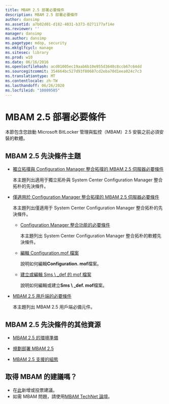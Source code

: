 ```yaml
---
title: MBAM 2.5 部署必要條件
description: MBAM 2.5 部署必要條件
author: dansimp
ms.assetid: a7b02d01-d182-4031-b373-0271177af14e
ms.reviewer: ''
manager: dansimp
ms.author: dansimp
ms.pagetype: mdop, security
ms.mktglfcycl: manage
ms.sitesec: library
ms.prod: w10
ms.date: 06/16/2016
ms.openlocfilehash: acd01005ec19aab6b10e955d3648c8ccb67c64dd
ms.sourcegitcommit: 354664bc527d93f80687cd2eba70d1eea024c7c3
ms.translationtype: MT
ms.contentlocale: zh-TW
ms.lasthandoff: 06/26/2020
ms.locfileid: "10809585"
---
```

# MBAM 2.5 部署必要條件


本節包含您啟動 Microsoft BitLocker 管理與監控（MBAM）2.5 安裝之前必須安裝的軟體。

## <a href="" id="---------mbam-2-5-prerequisites-topics"></a> MBAM 2.5 先決條件主題


-   [獨立拓撲與 Configuration Manager 整合拓撲的 MBAM 2.5 伺服器必要條件](mbam-25-server-prerequisites-for-stand-alone-and-configuration-manager-integration-topologies.md)

    本主題列出適用于獨立拓朴與 System Center Configuration Manager 整合拓朴的先決條件。

-   [僅適用於 Configuration Manager 整合拓撲的 MBAM 2.5 伺服器必要條件](mbam-25-server-prerequisites-that-apply-only-to-the-configuration-manager-integration-topology.md)

    本主題列出僅適用于 System Center Configuration Manager 整合拓朴的先決條件。

    -   [Configuration Manager 整合功能的必要條件](prerequisites-for-the-configuration-manager-integration-feature.md)

        本主題列出 System Center Configuration Manager 整合拓朴的軟體先決條件。

    -   [編輯 Configuration.mof 檔案](edit-the-configurationmof-file-mbam-25.md)

        說明如何編輯**Configuration. mof**檔案。

    -   [建立或編輯 Sms \ _def 的 mof 檔案](create-or-edit-the-sms-defmof-file-mbam-25.md)

        說明如何編輯或建立**Sms \ _def. mof**檔案。

-   [MBAM 2.5 用戶端的必要條件](prerequisites-for-mbam-25-clients.md)

    本主題列出 MBAM 2.5 用戶端必備元件。

## MBAM 2.5 先決條件的其他資源


-   [MBAM 2.5 的環境準備](preparing-your-environment-for-mbam-25.md)

-   [規劃部署 MBAM 2.5](planning-to-deploy-mbam-25.md)

-   [MBAM 2.5 支援的組態](mbam-25-supported-configurations.md)

## 取得 MBAM 的建議嗎？
- 在[此](http://mbam.uservoice.com/forums/268571-microsoft-bitlocker-administration-and-monitoring)新增或投票建議。 
- 如需 MBAM 問題，請使用[MBAM TechNet 論壇](https://social.technet.microsoft.com/Forums/home?forum=mdopmbam)。

 

 





